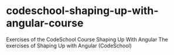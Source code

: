 # codeschool-shaping-up-with-angular-course
Exercises of the CodeSchool Course Shaping Up With Angular
The exercises of Shaping Up with Angular (CodeSchool)

